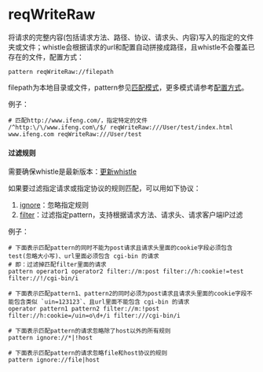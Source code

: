 # reqWriteRaw
将请求的完整内容(包括请求方法、路径、协议、请求头、内容)写入的指定的文件夹或文件；whistle会根据请求的url和配置自动拼接成路径，且whistle不会覆盖已存在的文件，配置方式：

	pattern reqWriteRaw://filepath

filepath为本地目录或文件，pattern参见[匹配模式](../pattern.html)，更多模式请参考[配置方式](../mode.html)。

例子：

	# 匹配http://www.ifeng.com/，指定特定的文件
	/^http:\/\/www.ifeng.com\/$/ reqWriteRaw:///User/test/index.html
	www.ifeng.com reqWriteRaw:///User/test

#### 过滤规则
需要确保whistle是最新版本：[更新whistle](../update.html)

如果要过滤指定请求或指定协议的规则匹配，可以用如下协议：

1. [ignore](./ignore.html)：忽略指定规则
2. [filter](./filter.html)：过滤指定pattern，支持根据请求方法、请求头、请求客户端IP过滤

例子：

```
# 下面表示匹配pattern的同时不能为post请求且请求头里面的cookie字段必须包含test(忽略大小写)、url里面必须包含 cgi-bin 的请求
# 即：过滤掉匹配filter里面的请求
pattern operator1 operator2 filter://m:post filter://h:cookie!=test filter://!/cgi-bin/i

# 下面表示匹配pattern1、pattern2的同时必须为post请求且请求头里面的cookie字段不能包含类似 `uin=123123`、且url里面不能包含 cgi-bin 的请求
operator pattern1 pattern2 filter://m:!post filter://h:cookie=/uin=o\d+/i filter:///cgi-bin/i

# 下面表示匹配pattern的请求忽略除了host以外的所有规则
pattern ignore://*|!host

# 下面表示匹配pattern的请求忽略file和host协议的规则
pattern ignore://file|host
```
